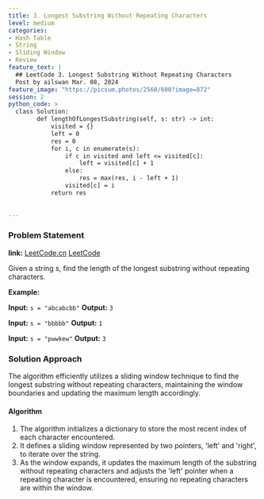 ```yaml
---
title: 3. Longest Substring Without Repeating Characters
level: medium
categories:
- Hash Table
- String
- Sliding Window
- Review
feature_text: |
  ## LeetCode 3. Longest Substring Without Repeating Characters
  Post by ailswan Mar. 08, 2024
feature_image: "https://picsum.photos/2560/600?image=872"
session: 2
python_code: >
  class Solution:
        def lengthOfLongestSubstring(self, s: str) -> int:
            visited = {}
            left = 0
            res = 0
            for i, c in enumerate(s):
                if c in visited and left <= visited[c]:
                    left = visited[c] + 1
                else:
                    res = max(res, i - left + 1)
                visited[c] = i
            return res
                    
       
---
```


### Problem Statement
**link:**
[LeetCode.cn](https://leetcode.cn/problems/longest-substring-without-repeating-characters/)
[LeetCode](https://leetcode.com/longest-substring-without-repeating-characters/)

Given a string s, find the length of the longest 
substring
 without repeating characters.

**Example:**

**Input:** `s = "abcabcbb"`
**Output:** `3`
 
**Input:** `s = "bbbbb"`
**Output:** `1`

**Input:** `s = "pwwkew"`
**Output:** `3`

### Solution Approach
The algorithm efficiently utilizes a sliding window technique to find the longest substring without repeating characters, maintaining the window boundaries and updating the maximum length accordingly.

#### Algorithm
1. The algorithm initializes a dictionary to store the most recent index of each character encountered.
2. It defines a sliding window represented by two pointers, 'left' and 'right', to iterate over the string.
3. As the window expands, it updates the maximum length of the substring without repeating characters and adjusts the 'left' pointer when a repeating character is encountered, ensuring no repeating characters are within the window.